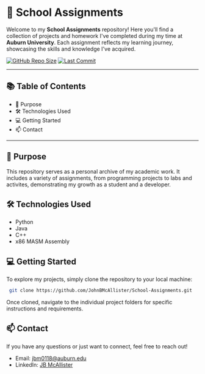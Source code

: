 # 🏫 School Assignments

Welcome to my **School Assignments** repository! Here you'll find a collection of projects and homework I've completed during my time at **Auburn University**. Each assignment reflects my learning journey, showcasing the skills and knowledge I've acquired.

[![GitHub Repo Size](https://img.shields.io/github/repo-size/JohnBMcAllister/School-Assignments?style=flat-square)](https://github.com/JohnBMcAllister/School-Assignments)
[![Last Commit](https://img.shields.io/github/last-commit/JohnBMcAllister/School-Assignments?style=flat-square)](https://github.com/JohnBMcAllister/School-Assignments)

---

## 📚 Table of Contents

- 🎯 Purpose
- 🛠️ Technologies Used
- 💻 Getting Started
- 📫 Contact

---

## 🎯 Purpose

This repository serves as a personal archive of my academic work. It includes a variety of assignments, from programming projects to labs and activites, demonstrating my growth as a student and a developer.

## 🛠️ Technologies Used

- Python
- Java
- C++
- x86 MASM Assembly
  
## 💻 Getting Started

To explore my projects, simply clone the repository to your local machine:

```bash
 git clone https://github.com/JohnBMcAllister/School-Assignments.git
```
Once cloned, navigate to the individual project folders for specific instructions and requirements.

## 📫 Contact

If you have any questions or just want to connect, feel free to reach out!
  - Email: jbm0118@auburn.edu
  - LinkedIn: [JB McAllister](https://www.linkedin.com/in/jb-mcallister/)
